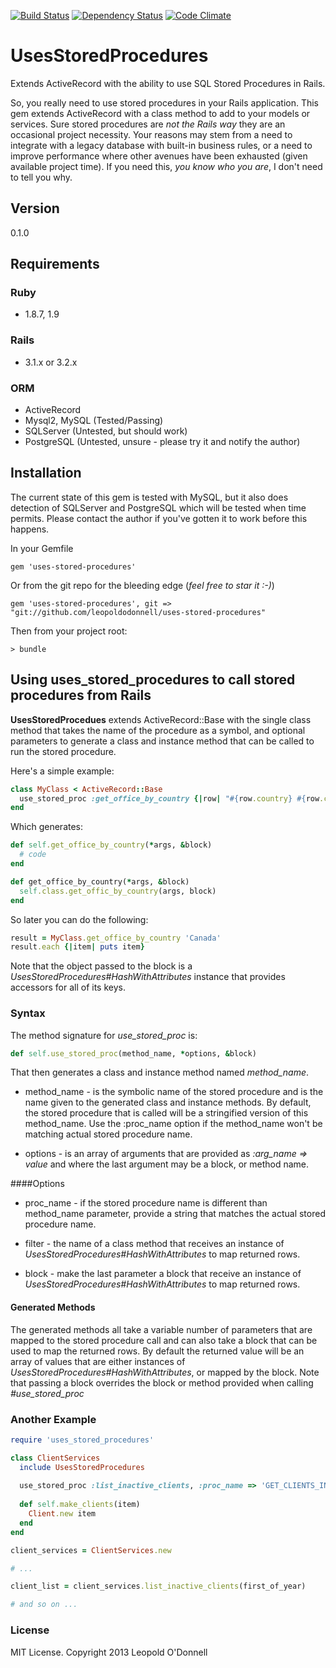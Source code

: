 [![Build Status](https://travis-ci.org/leopoldodonnell/uses-stored-procedures.png?branch=master)](https://travis-ci.org/leopoldodonnell/uses-stored-procedures)
[![Dependency Status](https://gemnasium.com/leopoldodonnell/uses-stored-procedures.png)](https://gemnasium.com/leopoldodonnell/uses-stored-procedures)
[![Code Climate](https://codeclimate.com/github/leopoldodonnell/uses-stored-procedures.png)](https://codeclimate.com/github/leopoldodonnell/uses-stored-procedures)

# UsesStoredProcedures

Extends ActiveRecord with the ability to use SQL Stored Procedures in Rails.

So, you really need to use stored procedures in your Rails application. This gem extends ActiveRecord with a class method to add to your models or services. Sure stored procedures are *not the Rails way* they are an occasional project necessity. Your reasons may stem from a need to integrate with a legacy database with built-in business rules, or a need to improve performance where other avenues have been exhausted (given available project time). If you need this, *you know who you are*, I don't need to tell you why.

## Version

0.1.0

## Requirements

### Ruby

- 1.8.7, 1.9

### Rails

- 3.1.x or 3.2.x

### ORM

- ActiveRecord
- Mysql2, MySQL (Tested/Passing)
- SQLServer     (Untested, but should work)
- PostgreSQL    (Untested, unsure - please try it and notify the author)

## Installation

The current state of this gem is tested with MySQL, but it also does detection of SQLServer and PostgreSQL which will
be tested when time permits. Please contact the author if you've gotten it to work before this happens.

In your Gemfile

    gem 'uses-stored-procedures'

Or from the git repo for the bleeding edge (*feel free to star it :-)*)

    gem 'uses-stored-procedures', git => "git://github.com/leopoldodonnell/uses-stored-procedures"

Then from your project root:

    > bundle


## Using uses_stored_procedures to call stored procedures from Rails

**UsesStoredProcedues** extends ActiveRecord::Base with the single class method that takes the name of the procedure as a symbol, and optional parameters to generate a class and instance method that can be called to run the stored procedure.

Here's a simple example:

```ruby
class MyClass < ActiveRecord::Base
  use_stored_proc :get_office_by_country {|row| "#{row.country} #{row.city}, phone: #{row.phone}"}
end
```

Which generates:

```ruby
def self.get_office_by_country(*args, &block)
  # code
end

def get_office_by_country(*args, &block)
  self.class.get_offic_by_country(args, block)
end
```   

So later you can do the following:
  
```ruby
result = MyClass.get_office_by_country 'Canada'
result.each {|item| puts item}
```

Note that the object passed to the block is a *UsesStoredProcedures#HashWithAttributes* instance that provides accessors for all of its keys.

### Syntax

The method signature for *use_stored_proc* is:

```ruby
def self.use_stored_proc(method_name, *options, &block)
```

That then generates a class and instance method named *method_name*.

* method_name - is the symbolic name of the stored procedure and is the name given to the generated class and instance methods. By default, the stored procedure that is called will be a stringified version of this method_name. Use the :proc_name option if the method_name won't be matching actual stored procedure name.

* options - is an array of arguments that are provided as *:arg_name => value* and where the last argument may be a block, or method name.

####Options

* proc_name - if the stored procedure name is different than method_name parameter, provide a string that matches the actual stored procedure name.

* filter - the name of a class method that receives an instance of *UsesStoredProcedures#HashWithAttributes* to map returned rows.

* block - make the last parameter a block that receive an instance of *UsesStoredProcedures#HashWithAttributes* to map returned rows.

#### Generated Methods

The generated methods all take a variable number of parameters that are mapped to the stored procedure call and can also take a block that can be used to map the returned rows. By default the returned value will be an array of values that are either instances of *UsesStoredProcedures#HashWithAttributes*, or mapped by the block. Note that passing a block overrides the block or method provided when calling *#use_stored_proc*

### Another Example

```ruby
require 'uses_stored_procedures'

class ClientServices
  include UsesStoredProcedures
  
  use_stored_proc :list_inactive_clients, :proc_name => 'GET_CLIENTS_INACTIVE_STATUS', :filter => :make_clients
  
  def self.make_clients(item)
    Client.new item
  end
end

client_services = ClientServices.new

# ...

client_list = client_services.list_inactive_clients(first_of_year)

# and so on ...
```

### License

MIT License. Copyright 2013 Leopold O'Donnell


